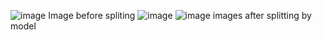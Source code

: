 ![image](https://github.com/madman200205/Image-Splitting-using-AI-Divide-an-Image-into-Two-Parts/assets/110775752/d154f1a8-7eef-4efc-89ac-918c17bde023)
Image before spliting 
![image](https://github.com/madman200205/Image-Splitting-using-AI-Divide-an-Image-into-Two-Parts/assets/110775752/c75f8d07-3535-4547-9955-e5f848be69ca)
![image](https://github.com/madman200205/Image-Splitting-using-AI-Divide-an-Image-into-Two-Parts/assets/110775752/f6ffe87f-32a8-42a1-ac75-f48c8623483a)
images after splitting by model

